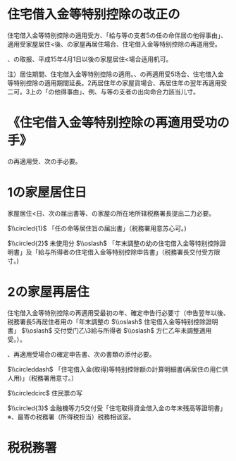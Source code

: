 # 住宅借入金等特别控除の改正の

住宅借入金等特别控除の適用受方、「給与等の支者5の任の命伴居の他得事由」、適用受家屋居住<後、の家屋再居住場合、住宅借入金等特别控除の再道用受。

、の取报、平成15年4月1日以後の家屋居住<場合适用机可。

注）居住期間、住宅借入金等特别控除の適用。、の再適用受5场合、住宅借入金等特别控除の適用期間延長。2再居住年の家屋貨場合、再居住年の翌年再適用受二可。3上の「の他得事由」、例、与等の支者の出向命合力該当儿寸。

# 《住宅借入金等特别控除の再適用受功の手》

の再適用受、次の手必要。

# 1の家屋居住日

家屋居住<日、次の届出書等、の家屋の所在地所辖税務署長提出二力必要。

$\\circled{1}$ 「任の命等居住旨の届出書」（税務署用意苏心可。)

$\\circled{2}$ 未使用分 $\\oslash$ 「年末調整の幼の住宅借入金等特别控除證明書」及「給与所得者の住宅借入金等特别控除申告書」（税務署長交付受方限寸。)

# 2の家屋再居住

住宅借入金等特别控除の再適用受最初の年、確定申告行必要寸（申告翌年以後、税務署長5再居住者用の「年末調整の $\\oslash$ 住宅借入金等特别控除證明書」 $\\oslash$ 交付受门乙\\3給与所得者 $\\oslash$ 方仁乙年未調整適用受。）。

、再適用受場合の確定申告書、次の書類の添付必要。

$\\circleddash$ 「住宅借入金(取得)等特别控除额の計算明細書(再居住の用仁供人用)」（税務署用意寸。）

$\\circledcirc$ 住民票の写

$\\circled{3}$ 金融機等力5交付受「住宅取得資金借入金の年末残高等證明書」※、最寄の税務署（所得税担当）税務相谈室。

# 税税務署